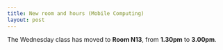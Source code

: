 ```yaml
---
title: New room and hours (Mobile Computing) 
layout: post
---
```


The Wednesday class has moved to **Room N13**, from **1.30pm** to **3.00pm**.